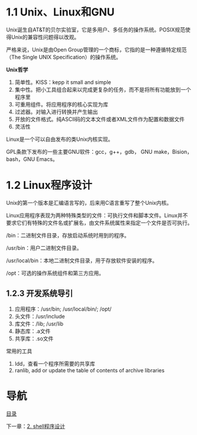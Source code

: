 # 1.1 Unix、Linux和GNU

Unix诞生自AT&T的贝尔实验室，它是多用户、多任务的操作系统。POSIX规范使得Unix的兼容性问题得以改观。

严格来说，Unix是由Open Group管理的一个商标，它指的是一种遵循特定规范（The Single UNIX Specification）的操作系统。

**Unix哲学**

1. 简单性。KISS：kepp it small and simple
2. 集中性。把小工具组合起来以完成更复杂的任务，而不是将所有功能放到一个程序里
3. 可重用组件。将应用程序的核心实现为库
4. 过滤器。对输入进行转换并产生输出
5. 开放的文件格式。纯ASCII码的文本文件或者XML文件作为配置和数据文件
6. 灵活性

Linux是一个可以自由发布的类Unix内核实现。

GPL条款下发布的一些主要GNU软件：gcc，g++，gdb， GNU make，Bision，bash，GNU Emacs。

# 1.2 Linux程序设计

Unix的第一个版本是汇编语言写的，后来用C语言重写了整个Unix内核。

Linux应用程序表现为两种特殊类型的文件：可执行文件和脚本文件。Linux并不要求它们有特殊的文件名或扩展名，由文件系统属性来指定一个文件是否可执行。

/bin：二进制文件目录，存放启动系统时用到的程序。

/usr/bin：用户二进制文件目录。

/usr/local/bin：本地二进制文件目录，用于存放软件安装的程序。

/opt：可选的操作系统组件和第三方应用。

## 1.2.3 开发系统导引

1. 应用程序：/usr/bin; /usr/local/bin/; /opt/
2. 头文件：/usr/include
3. 库文件：/lib;     /usr/lib
4. 静态库：.a文件
5. 共享库：.so文件 

常用的工具

1. ldd，查看一个程序所需要的共享库
2. ranlib, add or update the table of contents of archive libraries

# 导航

[目录](README.md)

下一章：[2. shell程序设计](shell程序设计.md)
